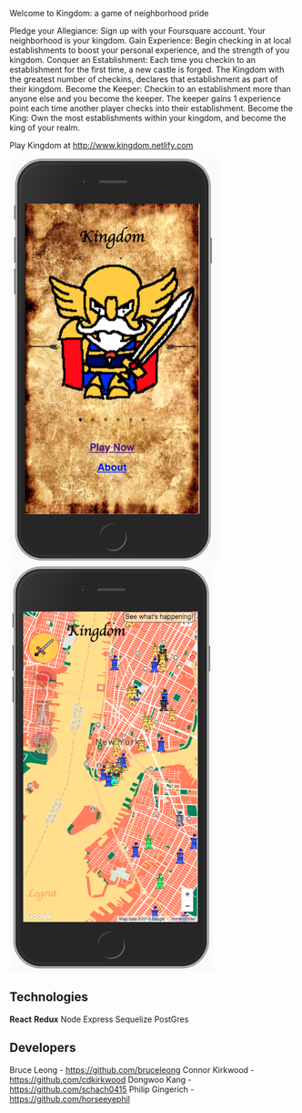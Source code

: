 Welcome to Kingdom: a game of neighborhood pride

Pledge your Allegiance: Sign up with your Foursquare account. Your neighborhood is your kingdom.
Gain Experience: Begin checking in at local establishments to boost your personal experience, and the strength of you kingdom.
Conquer an Establishment: Each time you checkin to an establishment for the first time, a new castle is forged. The Kingdom with the greatest number of checkins, declares that establishment as part of their kingdom.
Become the Keeper: Checkin to an establishment more than anyone else and you become the keeper. The keeper gains 1 experience point each time another player checks into their establishment.
Become the King: Own the most establishments within your kingdom, and become the king of your realm.

Play Kingdom at http://www.kingdom.netlify.com

![alt text](homeScreen.png)![alt text](dashboard.png)

## Technologies
**React**
**Redux**
Node
Express
Sequelize
PostGres

## Developers


Bruce Leong - https://github.com/bruceleong
Connor Kirkwood - https://github.com/cdkirkwood
Dongwoo Kang - https://github.com/schach0415
Philip Gingerich - https://github.com/horseeyephil

